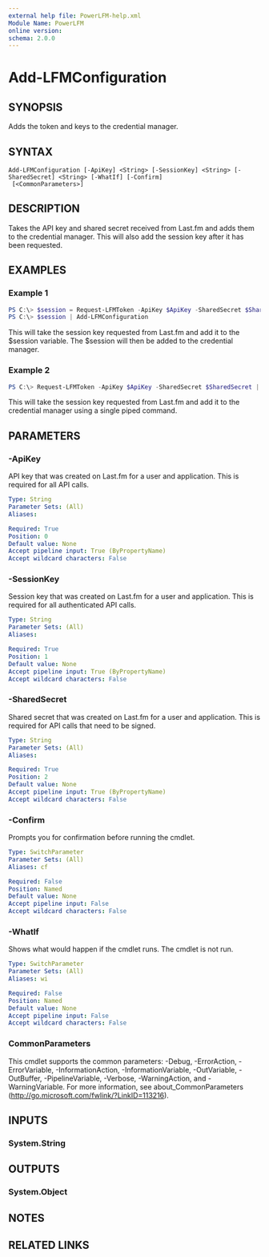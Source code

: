 ```yaml
---
external help file: PowerLFM-help.xml
Module Name: PowerLFM
online version:
schema: 2.0.0
---
```


# Add-LFMConfiguration

## SYNOPSIS
Adds the token and keys to the credential manager.

## SYNTAX

```
Add-LFMConfiguration [-ApiKey] <String> [-SessionKey] <String> [-SharedSecret] <String> [-WhatIf] [-Confirm]
 [<CommonParameters>]
```

## DESCRIPTION
Takes the API key and shared secret received from Last.fm and adds them to the credential manager. This will also add the session key after it has been requested.

## EXAMPLES

### Example 1
```powershell
PS C:\> $session = Request-LFMToken -ApiKey $ApiKey -SharedSecret $SharedSecret | Request-LFMSession
PS C:\> $session | Add-LFMConfiguration
```

This will take the session key requested from Last.fm and add it to the $session variable. The $session will then be added to the credential manager.

### Example 2
```powershell
PS C:\> Request-LFMToken -ApiKey $ApiKey -SharedSecret $SharedSecret | Request-LFMSession | Add-LFMConfiguration
```

This will take the session key requested from Last.fm and add it to the credential manager using a single piped command.

## PARAMETERS

### -ApiKey
API key that was created on Last.fm for a user and application. This is required for all API calls.

```yaml
Type: String
Parameter Sets: (All)
Aliases:

Required: True
Position: 0
Default value: None
Accept pipeline input: True (ByPropertyName)
Accept wildcard characters: False
```

### -SessionKey
Session key that was created on Last.fm for a user and application. This is required for all authenticated API calls.

```yaml
Type: String
Parameter Sets: (All)
Aliases:

Required: True
Position: 1
Default value: None
Accept pipeline input: True (ByPropertyName)
Accept wildcard characters: False
```

### -SharedSecret
Shared secret that was created on Last.fm for a user and application. This is required for API calls that need to be signed.

```yaml
Type: String
Parameter Sets: (All)
Aliases:

Required: True
Position: 2
Default value: None
Accept pipeline input: True (ByPropertyName)
Accept wildcard characters: False
```

### -Confirm
Prompts you for confirmation before running the cmdlet.

```yaml
Type: SwitchParameter
Parameter Sets: (All)
Aliases: cf

Required: False
Position: Named
Default value: None
Accept pipeline input: False
Accept wildcard characters: False
```

### -WhatIf
Shows what would happen if the cmdlet runs.
The cmdlet is not run.

```yaml
Type: SwitchParameter
Parameter Sets: (All)
Aliases: wi

Required: False
Position: Named
Default value: None
Accept pipeline input: False
Accept wildcard characters: False
```

### CommonParameters
This cmdlet supports the common parameters: -Debug, -ErrorAction, -ErrorVariable, -InformationAction, -InformationVariable, -OutVariable, -OutBuffer, -PipelineVariable, -Verbose, -WarningAction, and -WarningVariable. For more information, see about_CommonParameters (http://go.microsoft.com/fwlink/?LinkID=113216).

## INPUTS

### System.String

## OUTPUTS

### System.Object
## NOTES

## RELATED LINKS
